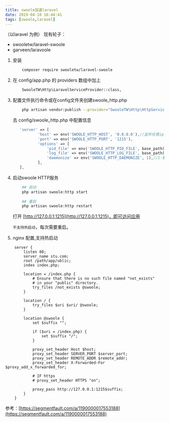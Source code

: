 ```yaml
---
title: swoole加速laravel
date: 2019-04-10 16:44:41
tags: [swoole,laravel]
---
```

（以laravel 为例）
现有轮子：

- swooletw/laravel-swoole
-  garveen/laravoole


1. 安装
    ```bash
        composer require swooletw/laravel-swoole
    ```

2. 在 config/app.php 的 providers 数组中加上
    ```bash
        SwooleTW\Http\LaravelServiceProvider::class,
    
    ```
3. 配置文件执行命令或在config文件夹创建swoole_http.php
    ```bash
        php artisan vendor:publish --provider="SwooleTW\Http\HttpServiceProvider"
    
    ```
    去 config/swoole_http.php 中配置信息
    ```php
       'server' => [
               'host' => env('SWOOLE_HTTP_HOST', '0.0.0.0'),//监听任意ip
               'port' => env('SWOOLE_HTTP_PORT', '1215'),
               'options' => [
                   'pid_file' => env('SWOOLE_HTTP_PID_FILE', base_path('storage/logs/swoole_http.pid')),
                   'log_file' => env('SWOOLE_HTTP_LOG_FILE', base_path('storage/logs/swoole_http.log')),
                   'daemonize' => env('SWOOLE_HTTP_DAEMONIZE', 1),//1-程序将转入后台作为守护进程运行
               ],
       ],
    ```
4. 启动swoole HTTP服务

    ```php
        ## 启动
        php artisan swoole:http start
            
        ## 重启    
        php artisan swoole:http restart
    ```
    打开 [http://127.0.0.1:1215](http://127.0.0.1:1215)，即可访问应用
    
    `不支持热启动`，每次需要重启。
    
5. nginx 配置,支持热启动
 
```nginx
    server {
        listen 80;
        server_name stu.com;
        root /path/app/ublic;
        index index.php;
    
        location = /index.php {
            # Ensure that there is no such file named "not_exists"
            # in your "public" directory.
            try_files /not_exists @swoole;
        }
    
        location / {
            try_files $uri $uri/ @swoole;
        }
    
        location @swoole {
            set $suffix "";
    
            if ($uri = /index.php) {
                set $suffix "/";
            }
    
            proxy_set_header Host $host;
            proxy_set_header SERVER_PORT $server_port;
            proxy_set_header REMOTE_ADDR $remote_addr;
            proxy_set_header X-Forwarded-For $proxy_add_x_forwarded_for;
    
            # IF https
            # proxy_set_header HTTPS "on";
    
            proxy_pass http://127.0.0.1:1215$suffix;
        }
    }

```
    

参考：[https://segmentfault.com/a/1190000017553188](https://segmentfault.com/a/1190000017553188)